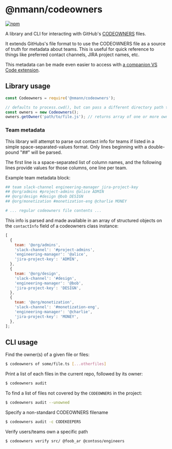 # @nmann/codeowners

[![npm](https://img.shields.io/npm/v/@nmann/codeowners)](https://www.npmjs.com/package/@nmann/codeowners)

A library and CLI for interacting with GitHub's
[CODEOWNERS](https://help.github.com/articles/about-codeowners/) files.

It extends GitHubs's file format to to use the CODEOWNERS file as a source of truth for metadata about teams. This is useful for quick reference to things like preferred contact channels, JIRA project names, etc.

This metadata can be made even easier to access with [a companion VS Code extension](https://marketplace.visualstudio.com/items?itemName=noahm.codeowners-extended).

## Library usage

```js
const Codeowners = require('@nmann/codeowners');

// defaults to process.cwd(), but can pass a different directory path to constructor
const owners = new Codeowners();
owners.getOwner('path/to/file.js'); // returns array of one or more owners, e.g. ['@noahm']
```

### Team metadata

This library will attempt to parse out contact info for teams if listed in a simple space-separated-values format. Only lines beginning with a double-pound "##" will be parsed.

The first line is a space-separated list of column names, and the following lines provide values for those columns, one line per team.

Example team metadata block:

```sh
## team slack-channel engineering-manager jira-project-key
## @org/admins #project-admins @alice ADMIN
## @org/design #design @bob DESIGN
## @org/monetization #monetization-eng @charlie MONEY

# ... regular codeowners file contents ...
```

This info is parsed and made available in an array of structured objects on the `contactInfo` field of a codeowners class instance:

```js
[
  {
    team: '@org/admins',
    'slack-channel': '#project-admins',
    'engineering-manager': '@alice',
    'jira-project-key': 'ADMIN',
  },
  {
    team: '@org/design',
    'slack-channel': '#design',
    'engineering-manager': '@bob',
    'jira-project-key': 'DESIGN',
  },
  {
    team: '@org/monetization',
    'slack-channel': '#monetization-eng',
    'engineering-manager': '@charlie',
    'jira-project-key': 'MONEY',
  },
];
```

## CLI usage

Find the owner(s) of a given file or files:

```sh
$ codeowners of some/file.ts [...otherfiles]
```

Print a list of each files in the current repo, followed by its owner:

```sh
$ codeowners audit
```

To find a list of files not covered by the `CODEOWNERS` in the project:

```sh
$ codeowners audit --unowned
```

Specify a non-standard CODEOWNERS filename

```sh
$ codeowners audit -c CODEKEEPERS
```

Verify users/teams own a specific path

```sh
$ codeowners verify src/ @foob_ar @contoso/engineers
```
